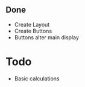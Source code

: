 ## Done
- Create Layout
- Create Buttons
- Buttons alter main display

# Todo
- Basic calculations

